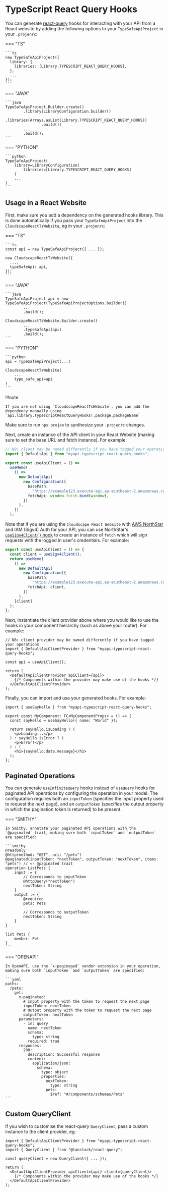 # TypeScript React Query Hooks

You can generate [react-query](https://tanstack.com/query/latest) hooks for interacting with your API from a React website by adding the following options to your `TypeSafeApiProject` in your `.projenrc`:

=== "TS"

    ```ts
    new TypeSafeApiProject({
      library: {
        libraries: [Library.TYPESCRIPT_REACT_QUERY_HOOKS],
      },
      ...
    });
    ```

=== "JAVA"

    ```java
    TypeSafeApiProject.Builder.create()
            .library(LibraryConfiguration.builder()
                    .libraries(Arrays.asList(Library.TYPESCRIPT_REACT_QUERY_HOOKS))
                    .build())
            ...
            .build();
    ```

=== "PYTHON"

    ```python
    TypeSafeApiProject(
        library=LibraryConfiguration(
            libraries=[Library.TYPESCRIPT_REACT_QUERY_HOOKS]
        )
        ...
    )
    ```

## Usage in a React Website

First, make sure you add a dependency on the generated hooks library. This is done automatically if you pass your `TypeSafeApiProject` into the `CloudscapeReactTsWebsite`, eg in your `.projenrc`:

=== "TS"

    ```ts
    const api = new TypeSafeApiProject({ ... });

    new CloudscapeReactTsWebsite({
      ...,
      typeSafeApi: api,
    });
    ```

=== "JAVA"

    ```java
    TypeSafeApiProject api = new TypeSafeApiProject(TypeSafeApiProjectOptions.builder()
            ...
            .build();

    CloudscapeReactTsWebsite.Builder.create()
            ...
            .typeSafeApi(api)
            .build();
    ```

=== "PYTHON"

    ```python
    api = TypeSafeApiProject(...)

    CloudscapeReactTsWebsite(
        ...
        type_safe_api=api
    )
    ```

!!!note

    If you are not using `CloudscapeReactTsWebsite`, you can add the dependency manually using `api.library.typescriptReactQueryHooks!.package.packageName`

Make sure to run `npx projen` to synthesize your `.projenrc` changes.

Next, create an instance of the API client in your React Website (making sure to set the base URL and fetch instance). For example:

```ts
// NB: client may be named differently if you have tagged your operations
import { DefaultApi } from "myapi-typescript-react-query-hooks";

export const useApiClient = () =>
  useMemo(
    () =>
      new DefaultApi(
        new Configuration({
          basePath:
            "https://example123.execute-api.ap-southeast-2.amazonaws.com/prod",
          fetchApi: window.fetch.bind(window),
        })
      ),
    []
  );
```

Note that if you are using the `Cloudscape React Website` with [AWS NorthStar](https://aws.github.io/aws-northstar/) and IAM (Sigv4) Auth for your API, you can use NorthStar's [`useSigv4Client()` hook](https://aws.github.io/aws-northstar/?path=/story/components-cognitoauth-sigv4client-docs--page) to create
an instance of `fetch` which will sign requests with the logged in user's credentials. For example:

```ts
export const useApiClient = () => {
  const client = useSigv4Client();
  return useMemo(
    () =>
      new DefaultApi(
        new Configuration({
          basePath:
            "https://example123.execute-api.ap-southeast-2.amazonaws.com/prod",
          fetchApi: client,
        })
      ),
    [client]
  );
};
```

Next, instantiate the client provider above where you would like to use the hooks in your component hierarchy (such as above your router). For example:

```tsx
// NB: client provider may be named differently if you have tagged your operations
import { DefaultApiClientProvider } from "myapi-typescript-react-query-hooks";

const api = useApiClient();

return (
  <DefaultApiClientProvider apiClient={api}>
    {/* Components within the provider may make use of the hooks */}
  </DefaultApiClientProvider>
);
```

Finally, you can import and use your generated hooks. For example:

```tsx
import { useSayHello } from "myapi-typescript-react-query-hooks";

export const MyComponent: FC<MyComponentProps> = () => {
  const sayHello = useSayHello({ name: "World" });

  return sayHello.isLoading ? (
    <p>Loading...</p>
  ) : sayHello.isError ? (
    <p>Error!</p>
  ) : (
    <h1>{sayHello.data.message}</h1>
  );
};
```

## Paginated Operations

You can generate `useInfiniteQuery` hooks instead of `useQuery` hooks for paginated API operations by configuring the operation in your model. The configuration requires both an `inputToken` (specifies the input property used to request the next page), and an `outputToken` (specifies the output property in which the pagination token is returned) to be present.

=== "SMITHY"

    In Smithy, annotate your paginated API operations with the `@paginated` trait, making sure both `inputToken` and `outputToken` are specified:

    ```smithy
    @readonly
    @http(method: "GET", uri: "/pets")
    @paginated(inputToken: "nextToken", outputToken: "nextToken", items: "pets") // <- @paginated trait
    operation ListPets {
        input := {
            // Corresponds to inputToken
            @httpQuery("nextToken")
            nextToken: String
        }
        output := {
            @required
            pets: Pets

            // Corresponds to outputToken
            nextToken: String
        }
    }

    list Pets {
        member: Pet
    }
    ```

=== "OPENAPI"

    In OpenAPI, use the `x-paginaged` vendor extension in your operation, making sure both `inputToken` and `outputToken` are specified:

    ```yaml
    paths:
      /pets:
        get:
          x-paginated:
            # Input property with the token to request the next page
            inputToken: nextToken
            # Output property with the token to request the next page
            outputToken: nextToken
          parameters:
            - in: query
              name: nextToken
              schema:
                type: string
              required: true
          responses:
            200:
              description: Successful response
              content:
                application/json:
                  schema:
                    type: object
                    properties:
                      nextToken:
                        type: string
                      pets:
                        $ref: "#/components/schemas/Pets"
    ```

## Custom QueryClient

If you wish to customise the react-query `QueryClient`, pass a custom instance to the client provider, eg:

```tsx
import { DefaultApiClientProvider } from "myapi-typescript-react-query-hooks";
import { QueryClient } from "@tanstack/react-query";

const queryClient = new QueryClient({ ... });

return (
  <DefaultApiClientProvider apiClient={api} client={queryClient}>
    {/* Components within the provider may make use of the hooks */}
  </DefaultApiClientProvider>
);
```
